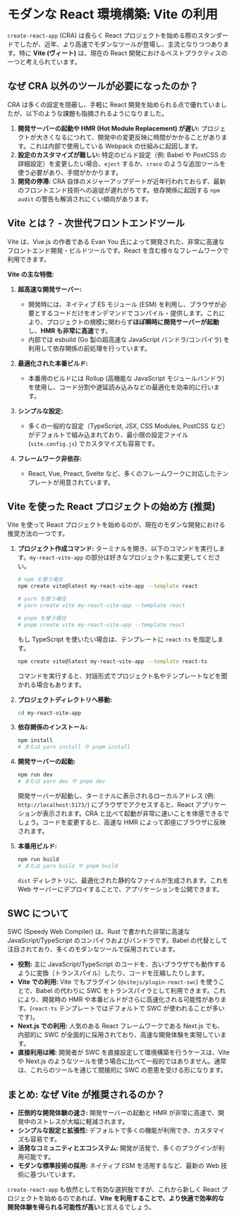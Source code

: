 # モダンな React 環境構築: Vite の利用

`create-react-app` (CRA) は長らく React プロジェクトを始める際のスタンダードでしたが、近年、より高速でモダンなツールが登場し、主流となりつつあります。特に **Vite (ヴィート)** は、現在の React 開発におけるベストプラクティスの一つと考えられています。

## なぜ CRA 以外のツールが必要になったのか？

CRA は多くの設定を隠蔽し、手軽に React 開発を始められる点で優れていましたが、以下のような課題も指摘されるようになりました。

1.  **開発サーバーの起動や HMR (Hot Module Replacement) が遅い:** プロジェクトが大きくなるにつれて、開発中の変更反映に時間がかかることがあります。これは内部で使用している Webpack の仕組みに起因します。
2.  **設定のカスタマイズが難しい:** 特定のビルド設定（例: Babel や PostCSS の詳細設定）を変更したい場合、`eject` するか、`craco` のような追加ツールを使う必要があり、手間がかかります。
3.  **開発の停滞:** CRA 自体のメジャーアップデートが近年行われておらず、最新のフロントエンド技術への追従が遅れがちです。依存関係に起因する `npm audit` の警告も解消されにくい傾向があります。

## Vite とは？ - 次世代フロントエンドツール

Vite は、Vue.js の作者である Evan You 氏によって開発された、非常に高速なフロントエンド開発・ビルドツールです。React を含む様々なフレームワークで利用できます。

**Vite の主な特徴:**

1.  **超高速な開発サーバー:**

    - 開発時には、ネイティブ ES モジュール (ESM) を利用し、ブラウザが必要とするコードだけをオンデマンドでコンパイル・提供します。これにより、プロジェクトの規模に関わらず**ほぼ瞬時に開発サーバーが起動**し、**HMR も非常に高速**です。
    - 内部では esbuild (Go 製の超高速な JavaScript バンドラ/コンパイラ) を利用して依存関係の前処理を行っています。

2.  **最適化された本番ビルド:**

    - 本番用のビルドには Rollup (高機能な JavaScript モジュールバンドラ) を使用し、コード分割や遅延読み込みなどの最適化を効率的に行います。

3.  **シンプルな設定:**

    - 多くの一般的な設定（TypeScript, JSX, CSS Modules, PostCSS など）がデフォルトで組み込まれており、最小限の設定ファイル (`vite.config.js`) でカスタマイズも容易です。

4.  **フレームワーク非依存:**
    - React, Vue, Preact, Svelte など、多くのフレームワークに対応したテンプレートが用意されています。

## Vite を使った React プロジェクトの始め方 (推奨)

Vite を使って React プロジェクトを始めるのが、現在のモダンな開発における推奨方法の一つです。

1.  **プロジェクト作成コマンド:**
    ターミナルを開き、以下のコマンドを実行します。`my-react-vite-app` の部分は好きなプロジェクト名に変更してください。

    ```bash
    # npm を使う場合
    npm create vite@latest my-react-vite-app --template react

    # yarn を使う場合
    # yarn create vite my-react-vite-app --template react

    # pnpm を使う場合
    # pnpm create vite my-react-vite-app --template react
    ```

    もし TypeScript を使いたい場合は、テンプレートに `react-ts` を指定します。

    ```bash
    npm create vite@latest my-react-vite-app --template react-ts
    ```

    コマンドを実行すると、対話形式でプロジェクト名やテンプレートなどを聞かれる場合もあります。

2.  **プロジェクトディレクトリへ移動:**

    ```bash
    cd my-react-vite-app
    ```

3.  **依存関係のインストール:**

    ```bash
    npm install
    # または yarn install や pnpm install
    ```

4.  **開発サーバーの起動:**

    ```bash
    npm run dev
    # または yarn dev や pnpm dev
    ```

    開発サーバーが起動し、ターミナルに表示されるローカルアドレス (例: `http://localhost:5173/`) にブラウザでアクセスすると、React アプリケーションが表示されます。CRA と比べて起動が非常に速いことを体感できるでしょう。コードを変更すると、高速な HMR によって即座にブラウザに反映されます。

5.  **本番用ビルド:**

    ```bash
    npm run build
    # または yarn build や pnpm build
    ```

    `dist` ディレクトリに、最適化された静的なファイルが生成されます。これを Web サーバーにデプロイすることで、アプリケーションを公開できます。

## SWC について

SWC (Speedy Web Compiler) は、Rust で書かれた非常に高速な JavaScript/TypeScript のコンパイラおよびバンドラです。Babel の代替として注目されており、多くのモダンなツールで採用されています。

- **役割:** 主に JavaScript/TypeScript のコードを、古いブラウザでも動作するように変換（トランスパイル）したり、コードを圧縮したりします。
- **Vite での利用:** Vite でもプラグイン (`@vitejs/plugin-react-swc`) を使うことで、Babel の代わりに SWC をトランスパイラとして利用できます。これにより、開発時の HMR や本番ビルドがさらに高速化される可能性があります。(`react-ts` テンプレートではデフォルトで SWC が使われることが多いです)。
- **Next.js での利用:** 人気のある React フレームワークである Next.js でも、内部的に SWC が全面的に採用されており、高速な開発体験を実現しています。
- **直接利用は稀:** 開発者が SWC を直接設定して環境構築を行うケースは、Vite や Next.js のようなツールを使う場合に比べて一般的ではありません。通常は、これらのツールを通じて間接的に SWC の恩恵を受ける形になります。

## まとめ: なぜ Vite が推奨されるのか？

- **圧倒的な開発体験の速さ:** 開発サーバーの起動と HMR が非常に高速で、開発中のストレスが大幅に軽減されます。
- **シンプルな設定と拡張性:** デフォルトで多くの機能が利用でき、カスタマイズも容易です。
- **活発なコミュニティとエコシステム:** 開発が活発で、多くのプラグインが利用可能です。
- **モダンな標準技術の採用:** ネイティブ ESM を活用するなど、最新の Web 技術に基づいています。

`create-react-app` も依然として有効な選択肢ですが、これから新しく React プロジェクトを始めるのであれば、**Vite を利用することで、より快適で効率的な開発体験を得られる可能性が高い**と言えるでしょう。
